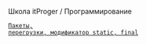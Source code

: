 Школа itProger / Программирование

<code>[Пакеты, перегрузки, модификатор static, final](https://www.youtube.com/watch?v=9aKha2erXhE&list=PLDyJYA6aTY1lT614ixLYq48har7EnCXpk&index=19)</code>